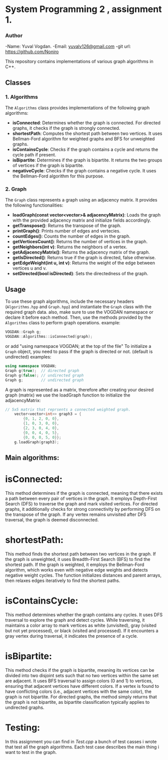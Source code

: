 # System Programming 2 , assignment 1.

### Author
 -Name:    Yuval Vogdan.
 -Email:   yuvalv126@gmail.com
 -git url: https://github.com/Noniro 


This repository contains implementations of various graph algorithms in C++.

## Classes

### 1. Algorithms

The `Algorithms` class provides implementations of the following graph algorithms:

- **isConnected**: Determines whether the graph is connected. For directed graphs,
    it checks if the graph is strongly connected.
- **shortestPath**: Computes the shortest path between two vertices. 
    It uses Bellman-Ford algorithm for weighted graphs and BFS for unweighted graphs.
- **isContainsCycle**: Checks if the graph contains a cycle and returns the cycle path if present.
- **isBipartite**: Determines if the graph is bipartite. 
    It returns the two groups of vertices if the graph is bipartite.
- **negativeCycle**: Checks if the graph contains a negative cycle. 
    It uses the Bellman-Ford algorithm for this purpose.

### 2. Graph

The `Graph` class represents a graph using an adjacency matrix. 
It provides the following functionalities:

 - **loadGraph(const vector<vector<int>>& adjacencyMatrix)**: Loads the graph with the provided adjacency matrix and initialize fields accordingly.
- **getTranspose()**: Returns the transpose of the graph.
- **printGraph()**: Prints number of edges and vertecies.
- **countEdges()**: Counts the number of edges in the graph.
- **getVerticesCount()**: Returns the number of vertices in the graph.
- **getNeighbors(int v)**: Returns the neighbors of a vertex.
- **getAdjacencyMatrix()**: Returns the adjacency matrix of the graph.
- **getIsDirected()**: Returns true if the graph is directed, false otherwise.
- **getEdgeWeight(int u, int v)**: Returns the weight of the edge between vertices u and v.
- **setDirected(bool isDirected)**: Sets the directedness of the graph.



## Usage

To use these graph algorithms, include the necessary headers (`Algorithms.hpp` and `Graph.hpp`) 
and instantiate the `Graph` class with the required graph data.
also, make sure to use the VOGDAN namespace or declare it before each method.
Then, use the methods provided by the `Algorithms` class to perform graph operations.
example:
````````````````````````````````````cpp
VOGDAN::Graph g;
VOGDAN::Algorithms::isConnected(graph);

````````````````````````````````````
or add "using namespace VOGDAN; at the top of the file"
To initialize a `Graph` object, you need to pass if the graph is directed or not.
(default is undirected)
examples:
````````````````````````````````````cpp
using namespace VOGDAN;
Graph g(true);  // directed graph
Graph g(false); // undirected graph
Graph g;        // undirected graph
````````````````````````````````````
A graph is represented as a matrix, therefore after creating your desired graph (matrix)
we use the loadGraph function to initialize the adjacencyMatrix:

````````````````````````````````````cpp
// 5x5 matrix that reprsents a connected weighted graph.
    vector<vector<int>> graph3 = {
        {0, 1, 2, 0, 0},
        {1, 0, 3, 0, 0},
        {2, 3, 0, 4, 0},
        {0, 0, 4, 0, 5},
        {0, 0, 0, 5, 0}};
    g.loadGraph(graph3);
````````````````````````````````````
## Main algorithms:

# isConnected:

This method determines if the graph is connected, meaning that there exists a path between every pair of vertices in the graph.
It employs Depth-First Search (DFS) to traverse the graph and mark visited vertices.
For directed graphs, it additionally checks for strong connectivity by performing DFS on the transpose of the graph.
If any vertex remains unvisited after DFS traversal, the graph is deemed disconnected.

# shortestPath:

This method finds the shortest path between two vertices in the graph.
If the graph is unweighted, it uses Breadth-First Search (BFS) to find the shortest path.
If the graph is weighted, it employs the Bellman-Ford algorithm, which works even with negative edge weights and detects negative weight cycles.
The function initializes distances and parent arrays, then relaxes edges iteratively to find the shortest paths.

# isContainsCycle:

This method determines whether the graph contains any cycles.
It uses DFS traversal to explore the graph and detect cycles.
While traversing, it maintains a color array to mark vertices as white (unvisited), gray (visited but not yet processed), or black (visited and processed).
If it encounters a gray vertex during traversal, it indicates the presence of a cycle.

# isBipartite:

This method checks if the graph is bipartite, meaning its vertices can be divided into two disjoint sets such that no two vertices within the same set are adjacent.
It uses BFS traversal to assign colors (0 and 1) to vertices, ensuring that adjacent vertices have different colors.
If a vertex is found to have conflicting colors (i.e., adjacent vertices with the same color), the graph is not bipartite.
For directed graphs, the method simply returns that the graph is not bipartite, as bipartite classification typically applies to undirected graphs.

# Testing:

In this assignment you can find in *Test.cpp* a bunch of test casses i wrote that test all the graph algorithms. 
Each test case describes the main thing i want to test in the graph. 


